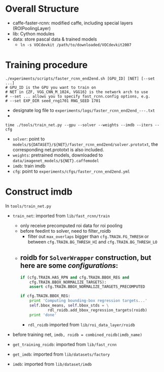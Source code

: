 # Overall Structure
* caffe-faster-rcnn: modified caffe, including special layers (ROIPoolingLayer)
* lib: Cython modules
* data: store pascal data & trained models
  * `ln -s VOCdevkit /path/to/downloaded/VOCdevkit2007`

# Training procedure
```shell
./experiments/scripts/faster_rcnn_end2end.sh [GPU_ID] [NET] [--set ...]
# GPU_ID is the GPU you want to train on
# NET in {ZF, VGG_CNN_M_1024, VGG16} is the network arch to use
# --set ... allows you to specify fast_rcnn.config options, e.g.
# --set EXP_DIR seed_rng1701 RNG_SEED 1701
```

* designate log file to `experiments/logs/faster_rcnn_end2end_---.txt`
* 
```shell
time ./tools/train_net.py --gpu --solver --weights --imdb --iters --cfg
```
  * `solver`: point to `models/${DATASET}/${NET}/faster_rcnn_end2end/solver.prototxt`, 
        the corresponding net.prototxt is also included.
  * `weights`: pretrained models, downloaded to `data/imagenet_models/${NET}.caffemodel`
  * `imdb`: train imdb
  * `cfg`: point to `experiments/cfgs/faster_rcnn_end2end.yml`

# Construct imdb
In `tools/train_net.py`
* `train_net`: imported from `lib/fast_rcnn/train`
  * only receive precomputed roi data for roi pooling
  * before feedint to solver, need to filter_roidb
    - filter out `max_overlaps` bigger than `cfg.TRAIN.FG_THRESH` 
    or between `cfg.TRAIN.BG_THRESH_HI` and `cfg.TRAIN.BG_THRESH_LO` 
  * roidb for `SolverWrapper` construction, but here are some *configurations*:
    - 
    ```python
    if (cfg.TRAIN.HAS_RPN and cfg.TRAIN.BBOX_REG and
        cfg.TRAIN.BBOX_NORMALIZE_TARGETS):
        assert cfg.TRAIN.BBOX_NORMALIZE_TARGETS_PRECOMPUTED

    if cfg.TRAIN.BBOX_REG:
        print 'Computing bounding-box regression targets...'
        self.bbox_means, self.bbox_stds = \
                rdl_roidb.add_bbox_regression_targets(roidb)
        print 'done'
    ```
    - `rdl_roidb` imported from `lib/roi_data_layer/roidb`

* before training net, `imdb, roidb = combined_roidb(imdb_name)`
* `get_training_roidb`: imported from `lib/fast_rcnn`
* `get_imdb`: imported from `lib/datasets/factory`
* `imdb`: imported from `lib/dataset/imdb`
